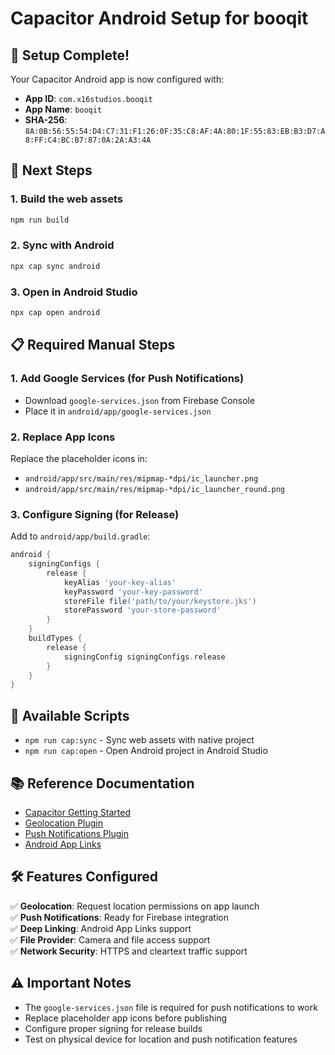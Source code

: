 
# Capacitor Android Setup for booqit

## 📱 Setup Complete!

Your Capacitor Android app is now configured with:
- **App ID**: `com.x16studios.booqit`
- **App Name**: `booqit`
- **SHA-256**: `8A:0B:56:55:54:D4:C7:31:F1:26:0F:35:C8:AF:4A:80:1F:55:83:EB:B3:D7:A8:FF:C4:BC:B7:87:0A:2A:A3:4A`

## 🚀 Next Steps

### 1. Build the web assets
```bash
npm run build
```

### 2. Sync with Android
```bash
npx cap sync android
```

### 3. Open in Android Studio
```bash
npx cap open android
```

## 📋 Required Manual Steps

### 1. Add Google Services (for Push Notifications)
- Download `google-services.json` from Firebase Console
- Place it in `android/app/google-services.json`

### 2. Replace App Icons
Replace the placeholder icons in:
- `android/app/src/main/res/mipmap-*dpi/ic_launcher.png`
- `android/app/src/main/res/mipmap-*dpi/ic_launcher_round.png`

### 3. Configure Signing (for Release)
Add to `android/app/build.gradle`:
```gradle
android {
    signingConfigs {
        release {
            keyAlias 'your-key-alias'
            keyPassword 'your-key-password'
            storeFile file('path/to/your/keystore.jks')
            storePassword 'your-store-password'
        }
    }
    buildTypes {
        release {
            signingConfig signingConfigs.release
        }
    }
}
```

## 🔧 Available Scripts

- `npm run cap:sync` - Sync web assets with native project
- `npm run cap:open` - Open Android project in Android Studio

## 📚 Reference Documentation

- [Capacitor Getting Started](https://capacitorjs.com/docs/v5/getting-started)
- [Geolocation Plugin](https://capacitorjs.com/docs/apis/geolocation)
- [Push Notifications Plugin](https://capacitorjs.com/docs/apis/push-notifications)
- [Android App Links](https://developer.android.com/training/app-links/verify-site-associations)

## 🛠️ Features Configured

✅ **Geolocation**: Request location permissions on app launch  
✅ **Push Notifications**: Ready for Firebase integration  
✅ **Deep Linking**: Android App Links support  
✅ **File Provider**: Camera and file access support  
✅ **Network Security**: HTTPS and cleartext traffic support  

## ⚠️ Important Notes

- The `google-services.json` file is required for push notifications to work
- Replace placeholder app icons before publishing
- Configure proper signing for release builds
- Test on physical device for location and push notification features

